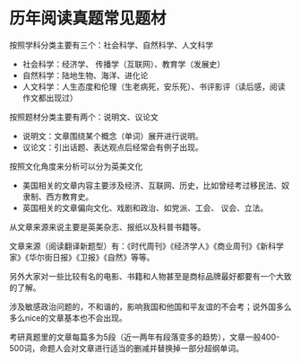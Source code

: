 # 历年阅读真题常见题材

按照学科分类主要有三个：社会科学、自然科学、人文科学

- 社会科学：经济学、 传播学（互联网）、教育学（发展史） 
- 自然科学：陆地生物、海洋、进化论
- 人文科学：人生态度和伦理（生老病死，安乐死）、书评影评（读后感，阅读作文都出现过） 

按照题材分类主要有两个：说明文、议论文

- 说明文：文章围绕某个概念（单词）展开进行说明。 
- 议论文：引出话题、表达观点后经常会有例子出现。 

按照文化角度来分析可以分为英美文化

- 美国相关的文章内容主要涉及经济、互联网、历史，比如曾经考过移民法、奴隶制、西方教育史。
- 英国相关的文章偏向文化、戏剧和政治、如党派、工会、 议会、立法。

从文章来源来说主要是英美杂志、报纸以及科普书籍等。 

文章来源（阅读翻译新题型）有：《时代周刊》《经济学人》《商业周刊》《新科学家》《华尔街日报》《卫报》《自然》等等。

另外大家对一些比较有名的电影、书籍和人物甚至是商标品牌最好都要有一个大致的了解。

涉及敏感政治问题的，不和谐的，影响我国和他国和平友谊的不会考；说外国多么多么nice的文章基本也不会出现。

考研真题里的文章每篇多为5段（近一两年有段落变多的趋势），文章一般400-500词，命题人会对文章进行适当的删减并替换掉一部分超纲单词。 